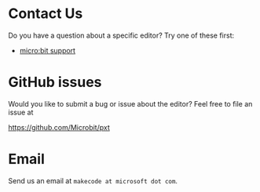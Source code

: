 # Contact Us

Do you have a question about a specific editor? Try one of these first:

* [micro:bit support](https://support.microbit.org)

# GitHub issues

Would you like to submit a bug or issue about the editor? Feel free to file an issue at

https://github.com/Microbit/pxt

# Email

Send us an email at ``makecode at microsoft dot com``.
